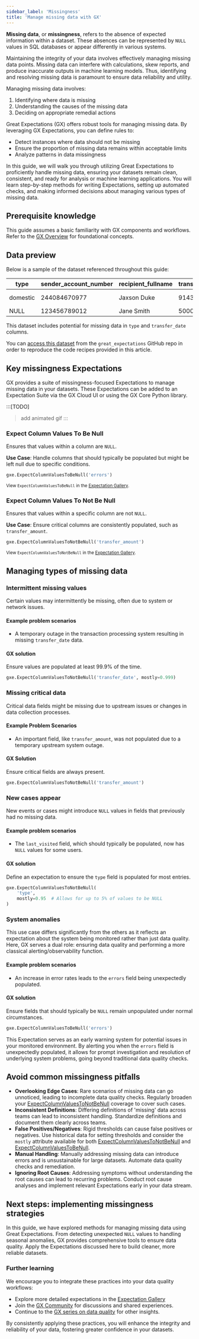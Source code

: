 ```yaml
---
sidebar_label: 'Missingness'
title: 'Manage missing data with GX'
---
```



**Missing data**, or **missingness**, refers to the absence of expected information within a dataset. These absences can be represented by `NULL` values in SQL databases or appear differently in various systems.

Maintaining the integrity of your data involves effectively managing missing data points. Missing data can interfere with calculations, skew reports, and produce inaccurate outputs in machine learning models. Thus, identifying and resolving missing data is paramount to ensure data reliability and utility.

Managing missing data involves:

1. Identifying where data is missing
2. Understanding the causes of the missing data
3. Deciding on appropriate remedial actions

Great Expectations (GX) offers robust tools for managing missing data. By leveraging GX Expectations, you can define rules to:

- Detect instances where data should not be missing
- Ensure the proportion of missing data remains within acceptable limits
- Analyze patterns in data missingness

In this guide, we will walk you through utilizing Great Expectations to proficiently handle missing data, ensuring your datasets remain clean, consistent, and ready for analysis or machine learning applications. You will learn step-by-step methods for writing Expectations, setting up automated checks, and making informed decisions about managing various types of missing data.

## Prerequisite knowledge

This guide assumes a basic familiarity with GX components and workflows. Refer to the [GX Overview](/core/introduction/gx_overview.md) for foundational concepts.

## Data preview

Below is a sample of the dataset referenced throughout this guide:

| type     | sender_account_number  | recipient_fullname | transfer_amount | transfer_date       | errors |
|----------|------------------------|--------------------|-----------------|---------------------|--------|
| domestic | 244084670977           | Jaxson Duke        | 9143.40         | 2024-05-01 01:12    | NULL   |
| NULL     | 123456789012           | Jane Smith         | 5000.00         | NULL                | NULL   |

This dataset includes potential for missing data in `type` and `transfer_date` columns.

You can [access this dataset](https://raw.githubusercontent.com/great-expectations/great_expectations/develop/tests/test_sets/learn_data_quality_use_cases/missingness.csv) from the `great_expectations` GitHub repo in order to reproduce the code recipes provided in this article.


## Key missingness Expectations

GX provides a suite of missingness-focused Expectations to manage missing data in your datasets. These Expectations can be added to an Expectation Suite via the GX Cloud UI or using the GX Core Python library.


:::[TODO]
> add animated gif
:::

### Expect Column Values To Be Null

Ensures that values within a column are `NULL`.

**Use Case**: Handle columns that should typically be populated but might be left null due to specific conditions.

```python title="" name="docs/docusaurus/docs/reference/learn/data_quality_use_cases/missingness_resources/missingness_expectations.py ExpectColumnValuesToBeNull"
gxe.ExpectColumnValuesToBeNull('errors')
```

<sup>View `ExpectColumnValuesToBeNull` in the [Expectation Gallery](https://greatexpectations.io/expectations/expect_column_values_to_be_null).</sup>

### Expect Column Values To Not Be Null

Ensures that values within a specific column are not `NULL`.

**Use Case**: Ensure critical columns are consistently populated, such as `transfer_amount`.

```python title="Python" name="docs/docusaurus/docs/reference/learn/data_quality_use_cases/missingness_resources/missing_expectations.py ExpectColumnValuesToNotBeNull"
gxe.ExpectColumnValuesToNotBeNull('transfer_amount')
```

<sup>View `ExpectColumnValuesToNotBeNull` in the [Expectation Gallery](https://greatexpectations.io/expectations/expect_column_values_to_not_be_null).</sup>

## Managing types of missing data

### Intermittent missing values

Certain values may intermittently be missing, often due to system or network issues.

#### Example problem scenarios
- A temporary outage in the transaction processing system resulting in missing `transfer_date` data.

#### GX solution
Ensure values are populated at least 99.9% of the time.

```python title="" name="docs/docusaurus/docs/reference/learn/data_quality_use_cases/missingness_resources/missingness_expectations.py intermittent_missing_values"
gxe.ExpectColumnValuesToNotBeNull('transfer_date', mostly=0.999)
```

### Missing critical data

Critical data fields might be missing due to upstream issues or changes in data collection processes.

#### Example Problem Scenarios
- An important field, like `transfer_amount`, was not populated due to a temporary upstream system outage.

#### GX Solution
Ensure critical fields are always present.

```python title="" name="docs/docusaurus/docs/reference/learn/data_quality_use_cases/missingness_resources/missingness_expectations.py missing_critical_data"
gxe.ExpectColumnValuesToNotBeNull('transfer_amount')
```

### New cases appear

New events or cases might introduce `NULL` values in fields that previously had no missing data.

#### Example problem scenarios
- The `last_visited` field, which should typically be populated, now has `NULL` values for some users.

#### GX solution
Define an expectation to ensure the `type` field is populated for most entries.

```python title="" name="docs/docusaurus/docs/reference/learn/data_quality_use_cases/missingness_resources/missingness_expectations.py new_cases_appear"
gxe.ExpectColumnValuesToNotBeNull(
    'type',
    mostly=0.95  # Allows for up to 5% of values to be NULL
)
```

### System anomalies

This use case differs significantly from the others as it reflects an expectation about the system being monitored rather than just data quality. Here, GX serves a dual role: ensuring data quality and performing a more classical alerting/observability function.

#### Example problem scenarios
- An increase in error rates leads to the `errors` field being unexpectedly populated.

#### GX solution
Ensure fields that should typically be `NULL` remain unpopulated under normal circumstances.

```python title="" name="docs/docusaurus/docs/reference/learn/data_quality_use_cases/missingness_resources/missingness_expectations.py system_anomalies"
gxe.ExpectColumnValuesToBeNull('errors')
```

This Expectation serves as an early warning system for potential issues in your monitored environment. By alerting you when the `errors` field is unexpectedly populated, it allows for prompt investigation and resolution of underlying system problems, going beyond traditional data quality checks.

## Avoid common missingness pitfalls

- **Overlooking Edge Cases**: Rare scenarios of missing data can go unnoticed, leading to incomplete data quality checks. Regularly broaden your [ExpectColumnValuesToNotBeNull](#expect-column-values-to-not-be-null) coverage to cover such cases.
- **Inconsistent Definitions**: Differing definitions of 'missing' data across teams can lead to inconsistent handling. Standardize definitions and document them clearly across teams.
- **False Positives/Negatives**: Rigid thresholds can cause false positives or negatives. Use historical data for setting thresholds and consider the `mostly` attribute available for both [ExpectColumnValuesToNotBeNull](#expect-column-values-to-not-be-null) and [ExpectColumnValuesToBeNull](#expect-column-values-to-be-null).
- **Manual Handling**: Manually addressing missing data can introduce errors and is unsustainable for large datasets. Automate data quality checks and remediation.
- **Ignoring Root Causes**: Addressing symptoms without understanding the root causes can lead to recurring problems. Conduct root cause analyses and implement relevant Expectations early in your data stream.

## Next steps: implementing missingness strategies

In this guide, we have explored methods for managing missing data using Great Expectations. From detecting unexpected `NULL` values to handling seasonal anomalies, GX provides comprehensive tools to ensure data quality. Apply the Expectations discussed here to build cleaner, more reliable datasets.

### Further learning

We encourage you to integrate these practices into your data quality workflows:

- Explore more detailed expectations in the [Expectation Gallery](https://greatexpectations.io/expectations/)
- Join the [GX Community](https://discourse.greatexpectations.io/c/share/18) for discussions and shared experiences.
- Continue to the [GX series on data quality](#) for other insights.

By consistently applying these practices, you will enhance the integrity and reliability of your data, fostering greater confidence in your datasets.

